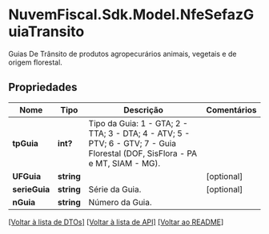 # NuvemFiscal.Sdk.Model.NfeSefazGuiaTransito
Guias De Trânsito de produtos agropecurários animais, vegetais e de origem florestal.

## Propriedades

Nome | Tipo | Descrição | Comentários
------------ | ------------- | ------------- | -------------
**tpGuia** | **int?** | Tipo da Guia: 1 - GTA; 2 - TTA; 3 - DTA; 4 - ATV; 5 - PTV; 6 - GTV; 7 - Guia Florestal (DOF, SisFlora - PA e MT, SIAM - MG). | 
**UFGuia** | **string** |  | [optional] 
**serieGuia** | **string** | Série da Guia. | [optional] 
**nGuia** | **string** | Número da Guia. | 

[[Voltar à lista de DTOs]](../README.md#documentation-for-models) [[Voltar à lista de API]](../README.md#documentation-for-api-endpoints) [[Voltar ao README]](../README.md)

